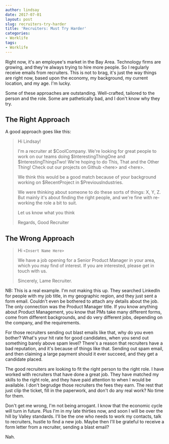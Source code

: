 ```yaml
---
author: lindsay
date: 2017-07-01
layout: post
slug: recruiters-try-harder
title: 'Recruiters: Must Try Harder'
categories:
- Worklife
tags:
- Worklife
---
```


Right now, it's an employee's market in the Bay Area. Technology firms are growing, and they're always trying to hire more people. So I regularly receive emails from recruiters. This is not to brag, it's just the way things are right now, based upon the economy, my background, my current location, and my age. I'm lucky.

Some of these approaches are outstanding. Well-crafted, tailored to the person and the role. Some are pathetically bad, and I don't know why they try.

## The Right Approach

A good approach goes like this:

> Hi Lindsay!
>
> I'm a recruiter at $CoolCompany. We're looking for great people to work on our teams doing $InterestingThingOne and $InterestingThingsTwo! We're hoping to do This, That and the Other Thing! Check out our projects on Github &lt;here&gt; and &lt;here&gt;.
>
> We think this would be a good match because of your background working on $RecentProject in $PreviousIndustries.
>
> We were thinking about someone to do these sorts of things: X, Y, Z. But mainly it's about finding the right people, and we're fine with re-working the role a bit to suit.
>
> Let us know what you think
>
> Regards,
> Good Recruiter

## The Wrong Approach

> Hi `<Insert Name Here>`
>
> We have a job opening for a Senior Product Manager in your area, which you may find of interest. If you are interested, please get in touch with us.
>
> Sincerely,
> Lame Recruiter.

NB: This is a real example. I'm not making this up. They searched LinkedIn for people with my job title, in my geographic region, and they just sent a form email. Couldn't even be bothered to attach any details about the job. The only connection was the Product Manager title. If you know anything about Product Management, you know that PMs take many different forms, come from different backgrounds, and do very different jobs, depending on the company, and the requirements.

For those recruiters sending out blast emails like that, why do you even bother? What's your hit rate for good candidates, when you send out something barely above spam level? There's a reason that recruiters have a bad reputation, and it's because of things like that. Sending out spam email, and then claiming a large payment should it ever succeed, and they get a candidate placed.

The good recruiters are looking to fit the right person to the right role. I have worked with recruiters that have done a great job. They have matched my skills to the right role, and they have paid attention to when I would be available. I don't begrudge those recruiters the fees they earn. The rest that just clip the ticket, fill in the paperwork, and don't do any real work? No time for them.

Don't get me wrong, I'm not being arrogant. I know that the economic cycle will turn in future. Plus I'm in my late thirties now, and soon I will be over the hill by Valley standards. I'll be the one who needs to work my contacts, talk to recruiters, hustle to find a new job. Maybe then I'll be grateful to receive a form letter from a recruiter, sending a blast email?

Nah.
